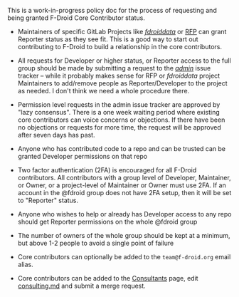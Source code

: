 This is a work-in-progress policy doc for the process of requesting and being granted F-Droid Core Contributor status.

* Maintainers of specific GitLab Projects like [_fdroiddata_](https://gitlab.com/fdroid/fdroiddata) or [RFP](https://gitlab.com/fdroid/rfp) can grant Reporter status as they see fit.  This is a good way to start out contributing to F-Droid to build a relationship in the core contributors.

*  All requests for Developer or higher status, or Reporter access to the full group should be made by submitting a request to the [_admin_](https://gitlab.com/fdroid/admin/issues) issue tracker – while it probably makes sense for RFP or _fdroiddata_ project Maintainers to add/remove people as Reporter/Developer to the project as needed. I don't think we need a whole procedure there.
* Permission level requests in the admin issue tracker are approved by "lazy consensus".  There is a one week waiting period where existing core contributors can voice concerns or objections.  If there have been no objections or requests for more time, the request will be approved after seven days has past.
* Anyone who has contributed code to a repo and can be trusted can be granted Developer permissions on that repo

* Two factor authentication (2FA) is encouraged for all F-Droid contributors.  All contributors with a group level of Developer, Maintainer, or Owner, or a project-level of Maintainer or Owner must use 2FA.  If an account in the @fdroid group does not have 2FA setup, then it will be set to "Reporter" status.

* Anyone who wishes to help or already has Developer access to any repo should get Reporter permissions on the whole @fdroid group
* The number of owners of the whole group should be kept at a minimum, but above 1-2 people to avoid a single point of failure

* Core contributors can optionally be added to the  `team@f-droid.org` email alias.
* Core contributors can be added to the [Consultants](https://f-droid.org/consulting/) page, edit [consulting.md](https://gitlab.com/fdroid/fdroid-website/blob/master/_pages/consulting.md) and submit a merge request.